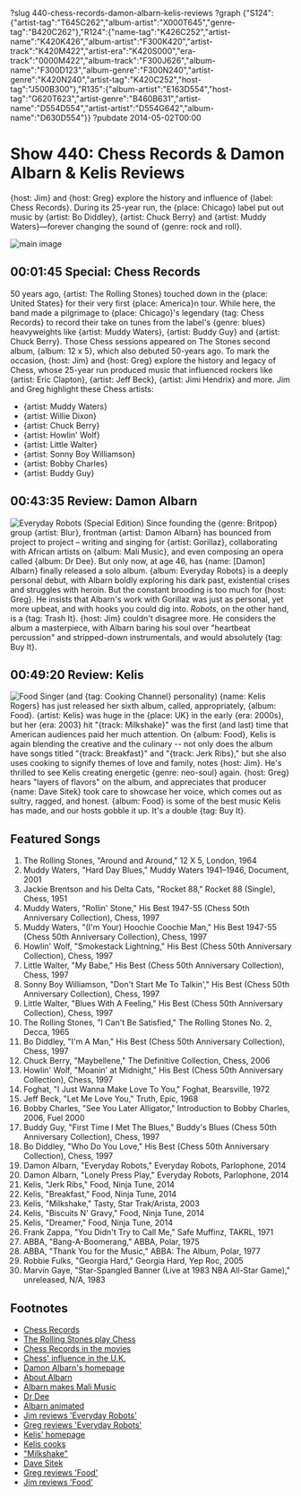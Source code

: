 ?slug 440-chess-records-damon-albarn-kelis-reviews
?graph {"S124":{"artist-tag":"T645C262","album-artist":"X000T645","genre-tag":"B420C262"},"R124":{"name-tag":"K426C252","artist-name":"K420K426","album-artist":"F300K420","artist-track":"K420M422","artist-era":"K420S000","era-track":"0000M422","album-track":"F300J626","album-name":"F300D123","album-genre":"F300N240","artist-genre":"K420N240","artist-tag":"K420C252","host-tag":"J500B300"},"R135":{"album-artist":"E163D554","host-tag":"G620T623","artist-genre":"B460B631","artist-name":"D554D554","artist-artist":"D554G642","album-name":"D630D554"}}
?pubdate 2014-05-02T00:00

# Show 440: Chess Records & Damon Albarn & Kelis Reviews
{host: Jim} and {host: Greg} explore the history and influence of {label: Chess Records}. During its 25-year run, the {place: Chicago} label put out music by {artist: Bo Diddley}, {artist: Chuck Berry} and {artist: Muddy Waters}—forever changing the sound of {genre: rock and roll}.

![main image](http://static.soundopinions.org/images/2010/chessrecords/2.jpg)

## 00:01:45 Special: Chess Records
50 years ago, {artist: The Rolling Stones} touched down in the {place: United States} for their very first {place: America}n tour. While here, the band made a pilgrimage to {place: Chicago}'s legendary {tag: Chess Records} to record their take on tunes from the label's {genre: blues} heavyweights like {artist: Muddy Waters}, {artist: Buddy Guy} and {artist: Chuck Berry}. Those Chess sessions appeared on The Stones second album, {album: 12 x 5}, which also debuted 50-years ago. To mark the occasion, {host: Jim} and {host: Greg} explore the history and legacy of Chess, whose 25-year run produced music that influenced rockers like {artist: Eric Clapton}, {artist: Jeff Beck}, {artist: Jimi Hendrix} and more.  Jim and Greg highlight these Chess artists:

- {artist: Muddy Waters}
- {artist: Willie Dixon}
- {artist: Chuck Berry}
- {artist: Howlin' Wolf}
- {artist: Little Walter}
- {artist: Sonny Boy Williamson}
- {artist: Bobby Charles}
- {artist: Buddy Guy}

## 00:43:35 Review: Damon Albarn
![Everyday Robots (Special Edition)](http://is1.mzstatic.com/image/thumb/Music6/v4/70/3e/cd/703ecd8d-4e23-1e67-383d-ee2d6686ff01/source/600x600bb.jpg "42105591/797058027")
Since founding the {genre: Britpop} group {artist: Blur}, frontman {artist: Damon Albarn} has bounced from project to project – writing and singing for {artist: Gorillaz}, collaborating with African artists on {album: Mali Music}, and even composing an opera called {album: Dr Dee}. But only now, at age 46, has {name: [Damon] Albarn} finally released a solo album. {album: Everyday Robots} is a deeply personal debut, with Albarn boldly exploring his dark past, existential crises and struggles with heroin. But the constant brooding is too much for {host: Greg}. He insists that Albarn's work with Gorillaz was just as personal, yet more upbeat, and with hooks you could dig into. *Robots*, on the other hand, is a {tag: Trash It}. {host: Jim} couldn't disagree more. He considers the album a masterpiece, with Albarn baring his soul over "heartbeat percussion" and stripped-down instrumentals, and would absolutely {tag: Buy It}.

## 00:49:20 Review: Kelis
![Food](https://upload.wikimedia.org/wikipedia/en/thumb/b/b8/Kelis_-_Food.png/220px-Kelis_-_Food.png "772086/852441649")
Singer (and {tag: Cooking Channel} personality) {name: Kelis Rogers} has just released her sixth album, called, appropriately, {album: Food}. {artist: Kelis} was huge in the {place: UK} in the early {era: 2000s}, but her {era: 2003} hit "{track: Milkshake}" was the first (and last) time that American audiences paid her much attention. On {album: Food}, Kelis is again blending the creative and the culinary -- not only does the album have songs titled "{track: Breakfast}" and "{track: Jerk Ribs}," but she also uses cooking to signify themes of love and family, notes {host: Jim}. He's thrilled to see Kelis creating energetic {genre: neo-soul} again. {host: Greg} hears "layers of flavors" on the album, and appreciates that producer {name: Dave Sitek} took care to showcase her voice, which comes out as sultry, ragged, and honest. {album: Food} is some of the best music Kelis has made, and our hosts gobble it up. It's a double {tag: Buy It}. 


## Featured Songs
1. The Rolling Stones, "Around and Around," 12 X 5, London, 1964
1. Muddy Waters, "Hard Day Blues," Muddy Waters 1941–1946, Document, 2001
1. Jackie Brentson and his Delta Cats, "Rocket 88," Rocket 88 (Single), Chess, 1951
1. Muddy Waters, "Rollin' Stone," His Best 1947-55 (Chess 50th Anniversary Collection), Chess, 1997
1. Muddy Waters, "(I'm Your) Hoochie Coochie Man," His Best 1947-55 (Chess 50th Anniversary Collection), Chess, 1997
1. Howlin' Wolf, "Smokestack Lightning," His Best (Chess 50th Anniversary Collection), Chess, 1997
1. Little Walter, "My Babe," His Best (Chess 50th Anniversary Collection), Chess, 1997
1. Sonny Boy Williamson, "Don't Start Me To Talkin'," His Best (Chess 50th Anniversary Collection), Chess, 1997
1. Little Walter, "Blues With A Feeling," His Best (Chess 50th Anniversary Collection), Chess, 1997
1. The Rolling Stones, "I Can't Be Satisfied," The Rolling Stones No. 2, Decca, 1965
1. Bo Diddley, "I'm A Man," His Best (Chess 50th Anniversary Collection), Chess, 1997
1. Chuck Berry, "Maybellene," The Definitive Collection, Chess, 2006
1. Howlin' Wolf, "Moanin' at Midnight," His Best (Chess 50th Anniversary Collection), Chess, 1997
1. Foghat, "I Just Wanna Make Love To You," Foghat, Bearsville, 1972
1. Jeff Beck, "Let Me Love You," Truth, Epic, 1968
1. Bobby Charles, "See You Later Alligator," Introduction to Bobby Charles, 2006, Fuel 2000 
1. Buddy Guy, "First Time I Met The Blues," Buddy's Blues (Chess 50th Anniversary Collection), Chess, 1997
1. Bo Diddley, "Who Do You Love," His Best (Chess 50th Anniversary Collection), Chess, 1997
1. Damon Albarn, "Everyday Robots," Everyday Robots, Parlophone, 2014
1. Damon Albarn, "Lonely Press Play," Everyday Robots, Parlophone, 2014	
1. Kelis, "Jerk Ribs," Food, Ninja Tune, 2014
1. Kelis, "Breakfast," Food, Ninja Tune, 2014
1. Kelis, "Milkshake," Tasty, Star Trak/Arista, 2003
1. Kelis, "Biscuits N' Gravy," Food, Ninja Tune, 2014
1. Kelis, "Dreamer," Food, Ninja Tune, 2014
1. Frank Zappa, "You Didn't Try to Call Me," Safe Muffinz, TAKRL, 1971
1. ABBA, "Bang-A-Boomerang," ABBA, Polar, 1975
1. ABBA, "Thank You for the Music," ABBA: The Album, Polar, 1977
1. Robbie Fulks, "Georgia Hard," Georgia Hard, Yep Roc, 2005
1. Marvin Gaye, "Star-Spangled Banner (Live at 1983 NBA All-Star Game)," unreleased, N/A, 1983

## Footnotes
- [Chess Records](http://en.wikipedia.org/wiki/Chess_Records)
- [The Rolling Stones play Chess](http://rockhall.com/story-of-rock/features/all-featured/7710_the-rolling-stones-at-chess-records-satisfaction/)
- [Chess Records in the movies](http://variety.com/2008/film/news/competing-films-tell-chess-records-story-1117996041/)
- [Chess' influence in the U.K.](http://www.theguardian.com/music/2008/nov/24/label-love-chess-records)
- [Damon Albarn's homepage](http://www.damonalbarnmusic.com/)
- [About Albarn](http://www.vblurpage.com/info/bios/damon.htm)
- [Albarn makes Mali Music](https://www.youtube.com/watch?v=XtI0XXEeA2g)
- [Dr Dee](http://dr-dee.info/)
- [Albarn animated](http://en.wikipedia.org/wiki/2D_(fictional_musician))
- [Jim reviews 'Everyday Robots'](http://www.wbez.org/blogs/jim-derogatis/2014-04/damon-albarn-bares-his-soul-his-first-solo-album-110057)
- [Greg reviews 'Everyday Robots'](http://www.chicagotribune.com/entertainment/music/turnitup/ct-damon-albarn-everyday-robots-review-20140425,0,7443001.column)
- [Kelis' homepage](http://www.iamkelis.com/)
- [Kelis cooks](http://www.cookingchanneltv.com/shows/saucy-and-sweet.html)
- ["Milkshake"](https://www.youtube.com/watch?v=pGL2rytTraA)
- [Dave Sitek](http://en.wikipedia.org/wiki/Dave_Sitek)
- [Greg reviews 'Food'](http://www.chicagotribune.com/entertainment/music/turnitup/ct-kelis-food-review-20140421,0,3069905.column)
- [Jim reviews 'Food'](http://www.wbez.org/blogs/jim-derogatis/2014-04/kelis-cooks-delicious-feast-110081)
